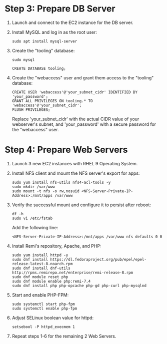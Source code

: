 # Step 3: Prepare DB Server

1. Launch and connect to the EC2 instance for the DB server.

2. Install MySQL and log in as the root user:
   ```shell
   sudo apt install mysql-server
   ```

3. Create the "tooling" database:
    ```shell
   sudo mysql
   ```
   ```mysql
   CREATE DATABASE tooling;
   ```

4. Create the "webaccess" user and grant them access to the "tooling" database:
   ```mysql
   CREATE USER 'webaccess'@'your_subnet_cidr' IDENTIFIED BY 'your_password';
   GRANT ALL PRIVILEGES ON tooling.* TO 'webaccess'@'your_subnet_cidr';
   FLUSH PRIVILEGES;
   ```
   Replace 'your_subnet_cidr' with the actual CIDR value of your webserver's subnet, and 'your_password' with a secure password for the "webaccess" user.

# Step 4: Prepare Web Servers

1. Launch 3 new EC2 instances with RHEL 9 Operating System.

2. Install NFS client and mount the NFS server's export for apps:
   ```shell
   sudo yum install nfs-utils nfs4-acl-tools -y
   sudo mkdir /var/www
   sudo mount -t nfs -o rw,nosuid <NFS-Server-Private-IP-Address>:/mnt/apps /var/www
   ```

3. Verify the successful mount and configure it to persist after reboot:
   ```shell
   df -h
   sudo vi /etc/fstab
   ```
   Add the following line:
   ```text
   <NFS-Server-Private-IP-Address>:/mnt/apps /var/www nfs defaults 0 0
   ```

4. Install Remi's repository, Apache, and PHP:
   ```shell
   sudo yum install httpd -y
   sudo dnf install https://dl.fedoraproject.org/pub/epel/epel-release-latest-8.noarch.rpm
   sudo dnf install dnf-utils http://rpms.remirepo.net/enterprise/remi-release-8.rpm
   sudo dnf module reset php
   sudo dnf module enable php:remi-7.4
   sudo dnf install php php-opcache php-gd php-curl php-mysqlnd
   ```

5. Start and enable PHP-FPM:
   ```shell
   sudo systemctl start php-fpm
   sudo systemctl enable php-fpm
   ```

6. Adjust SELinux boolean value for httpd:
   ```shell
   setsebool -P httpd_execmem 1
   ```

7. Repeat steps 1-6 for the remaining 2 Web Servers.

